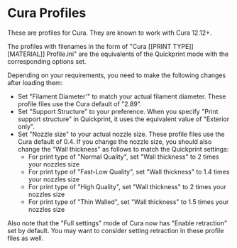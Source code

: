 Cura Profiles
====

These are profiles for Cura.  They are known to work with Cura 12.12+.

The profiles with filenames in the form of "Cura [[PRINT TYPE]] [MATERIAL]] Profile.ini" are the equivalents of the Quickprint mode with the corresponding options set.

Depending on your requirements, you need to make the following changes after loading them:

* Set "Filament Diameter'" to match your actual filament diameter.  These profile files use the Cura default of "2.89".
* Set "Support Structure" to your preference.  When you specify "Print support structure" in Quickprint, it uses the equivalent value of "Exterior only".
* Set "Nozzle size" to your actual nozzle size.  These profile files use the Cura default of 0.4.  If you change the nozzle size, you should also change the "Wall thickness" as follows to match the Quickprint settings:
   -  For print type of "Normal Quality", set "Wall thickness" to 2 times your nozzles size
   - For print type of "Fast-Low Quality", set "Wall thickness" to 1.4 times your nozzles size
   - For print type of "High Quality", set "Wall thickness" to 2 times your nozzles size
   - For print type of "Thin Walled", set "Wall thickness" to 1.5 times your nozzles size

Also note that the "Full settings" mode of Cura now has "Enable retraction" set by default.  You may want to consider setting retraction in these profile files as well.


